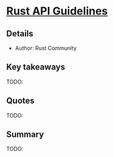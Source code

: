 # [Rust API Guidelines](https://rust-lang.github.io/api-guidelines/)

## Details
- Author: Rust Community

## Key takeaways
TODO:

## Quotes
TODO:

## Summary
TODO:
